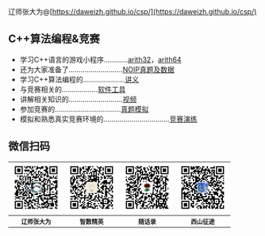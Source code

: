 辽师张大为@[https://daweizh.github.io/csp/](https://daweizh.github.io/csp/)

## C++算法编程&竞赛

- 学习C++语言的游戏小程序............<a href='game/arith32.rar' target='_blank'>arith32</a>，<a href='game/arith64.rar' target='_blank'>arith64</a>
- 还为大家准备了...........................<a href='race/' target='_blank'>NOIP真题及数据</a>
- 学习C++算法编程的.....................<a href='handout/' target='_blank'>讲义</a>
- 与竞赛相关的..................<a href='tool/' target='_blank'>软件工具</a>
- 讲解相关知识的...........................<a href='video/' target='_blank'>视频</a>
- 参加竞赛的.................................<a href='simu/' target='_blank'>真题模拟</a>
- 模拟和熟悉真实竞赛环境的.................................<a href='simu/' target='_blank'>竞赛演练</a>

## 微信扫码

<table style="font-size:12px;"><tr>
    <td><img src="handout/lesson00/images/zdw.jpg" width="100"></td>
    <td><img src="handout/lesson00/images/idea.jpg" width="100"></td>
    <td><img src="handout/lesson00/images/shl.jpg" width="100"></td>
    <td><img src="handout/lesson00/images/xszt.jpg" width="100"></td>
</tr><tr><th>辽师张大为</th><th>智数精英</th><th>随话录</th><th>西山征途</th></tr>
</table>



